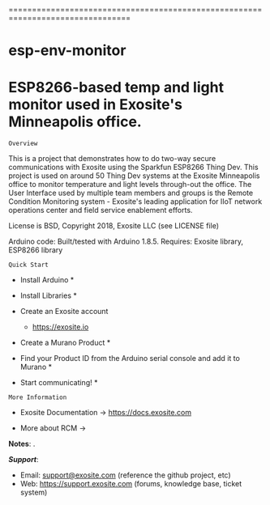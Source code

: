 ================================================================================
# esp-env-monitor
ESP8266-based temp and light monitor used in Exosite's Minneapolis office.
================================================================================
~~~~~~~~~~~~~~~~~~~~~~~~~~~~~~~~~~~~~~~~~~~~~~~~~~~~~~~~~~~~~~~~~~~~~~~~~~~~~~~~
Overview
~~~~~~~~~~~~~~~~~~~~~~~~~~~~~~~~~~~~~~~~~~~~~~~~~~~~~~~~~~~~~~~~~~~~~~~~~~~~~~~~
This is a project that demonstrates how to do two-way secure communications 
with Exosite using the Sparkfun ESP8266 Thing Dev.  This project is used on 
around 50 Thing Dev systems at the Exosite Minneapolis office to monitor 
temperature and light levels through-out the office.  The User Interface used
by multiple team members and groups is the Remote Condition Monitoring system -
Exosite's leading application for IIoT network operations center and field 
service enablement efforts.

License is BSD, Copyright 2018, Exosite LLC (see LICENSE file)

Arduino code: Built/tested with Arduino 1.8.5.
Requires: Exosite library, ESP8266 library

~~~~~~~~~~~~~~~~~~~~~~~~~~~~~~~~~~~~~~~~~~~~~~~~~~~~~~~~~~~~~~~~~~~~~~~~~~~~~~~~
Quick Start
~~~~~~~~~~~~~~~~~~~~~~~~~~~~~~~~~~~~~~~~~~~~~~~~~~~~~~~~~~~~~~~~~~~~~~~~~~~~~~~~
* Install Arduino
  * 

* Install Libraries
  * 

* Create an Exosite account
  * https://exosite.io

* Create a Murano Product
  *

* Find your Product ID from the Arduino serial console and add it to Murano
  *

* Start communicating!
  *
  
~~~~~~~~~~~~~~~~~~~~~~~~~~~~~~~~~~~~~~~~~~~~~~~~~~~~~~~~~~~~~~~~~~~~~~~~~~~~~~~~
More Information
~~~~~~~~~~~~~~~~~~~~~~~~~~~~~~~~~~~~~~~~~~~~~~~~~~~~~~~~~~~~~~~~~~~~~~~~~~~~~~~~
* Exosite Documentation -> https://docs.exosite.com

* More about RCM -> 

**Notes**:
.

***Support***:
* Email: support@exosite.com (reference the github project, etc)
* Web: https://support.exosite.com (forums, knowledge base, ticket system)
